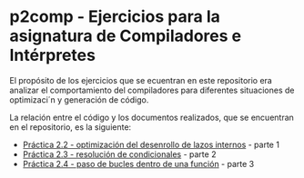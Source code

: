 # p2comp - Ejercicios para la asignatura de Compiladores e Intérpretes

El propósito de los ejercicios que se ecuentran en este repositorio era analizar el comportamiento del compiladores para diferentes situaciones de optimizaci´n y generación de código.

La relación entre el código y los documentos realizados, que se encuentran en el repositorio, es la siguiente:

- <a href="https://github.com/DiegoReiriz/p2comp/blob/master/Pr%C3%A1ctica2-2-Compiladores%20e%20Interpretes-Generaci%C3%B3n%20y%20optimizaci%C3%B3n%20de%20c%C3%B3digo.pdf">Práctica 2.2 - optimización del desenrollo de lazos internos</a> - parte 1
- <a href="https://github.com/DiegoReiriz/p2comp/blob/master/Pr%C3%A1ctica2-3-Compiladores%20e%20Interpretes-Generaci%C3%B3n%20y%20optimizaci%C3%B3n%20de%20c%C3%B3digo.pdf">Práctica 2.3 - resolución de condicionales</a> - parte 2
- <a href="https://github.com/DiegoReiriz/p2comp/blob/master/Pr%C3%A1ctica2-4-Compiladores%20e%20Interpretes-Generaci%C3%B3n%20y%20optimizaci%C3%B3n%20de%20c%C3%B3digo.pdf">Práctica 2.4 - paso de bucles dentro de una función</a> - parte 3
